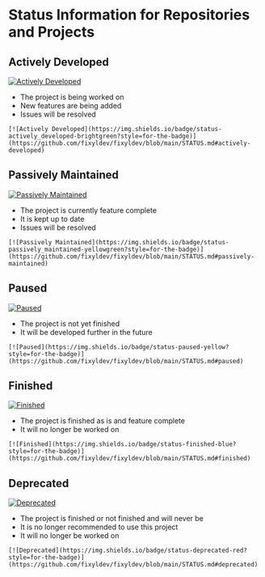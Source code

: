 # Status Information for Repositories and Projects

## Actively Developed
[![Actively Developed](https://img.shields.io/badge/status-actively_developed-brightgreen?style=for-the-badge)](https://github.com/fixyldev/fixyldev/blob/main/STATUS.md#actively-developed)

- The project is being worked on
- New features are being added
- Issues will be resolved

```
[![Actively Developed](https://img.shields.io/badge/status-actively_developed-brightgreen?style=for-the-badge)](https://github.com/fixyldev/fixyldev/blob/main/STATUS.md#actively-developed)
```

## Passively Maintained
[![Passively Maintained](https://img.shields.io/badge/status-passively_maintained-yellowgreen?style=for-the-badge)](https://github.com/fixyldev/fixyldev/blob/main/STATUS.md#passively-maintained)

- The project is currently feature complete
- It is kept up to date
- Issues will be resolved

```
[![Passively Maintained](https://img.shields.io/badge/status-passively_maintained-yellowgreen?style=for-the-badge)](https://github.com/fixyldev/fixyldev/blob/main/STATUS.md#passively-maintained)
```

## Paused
[![Paused](https://img.shields.io/badge/status-paused-yellow?style=for-the-badge)](https://github.com/fixyldev/fixyldev/blob/main/STATUS.md#paused)

- The project is not yet finished
- It will be developed further in the future

```
[![Paused](https://img.shields.io/badge/status-paused-yellow?style=for-the-badge)](https://github.com/fixyldev/fixyldev/blob/main/STATUS.md#paused)
```

## Finished
[![Finished](https://img.shields.io/badge/status-finished-blue?style=for-the-badge)](https://github.com/fixyldev/fixyldev/blob/main/STATUS.md#finished)

- The project is finished as is and feature complete
- It will no longer be worked on

```
[![Finished](https://img.shields.io/badge/status-finished-blue?style=for-the-badge)](https://github.com/fixyldev/fixyldev/blob/main/STATUS.md#finished)
```

## Deprecated
[![Deprecated](https://img.shields.io/badge/status-deprecated-red?style=for-the-badge)](https://github.com/fixyldev/fixyldev/blob/main/STATUS.md#deprecated)

- The project is finished or not finished and will never be
- It is no longer recommended to use this project
- It will no longer be worked on

```
[![Deprecated](https://img.shields.io/badge/status-deprecated-red?style=for-the-badge)](https://github.com/fixyldev/fixyldev/blob/main/STATUS.md#deprecated)
```
